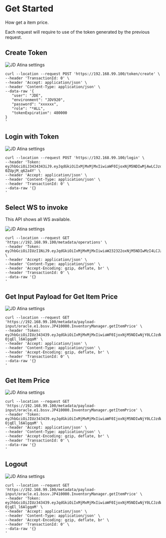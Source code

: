 # Get Started #

How get a item price.

Each request will require to use of the token generated by the previous request.

## Create Token ##

 
![JD Atina settings](images/atina_login_jde_cred.png)

```cURL  
curl --location --request POST 'https://192.168.99.100/token/create' \
--header 'TransactionId: 0' \
--header 'Accept: application/json' \
--header 'Content-Type: application/json' \
--data-raw '{
   "user": "JDE",
   "environment": "JDV920",
   "password": "xxxxxx",
   "role": "*ALL",
   "tokenExpiration": 480000
}
'
``` 

## Login with Token ##


![JD Atina settings](images/atina-gs-login.png)

```cURL  
curl --location --request POST 'https://192.168.99.100/login' \
--header 'Token: eyJhbGciOiJ3434343iJ9.eyJqdGkiOiIxMjMxMjMxIiwiaWF0IjoxNjM5NDIwMjAwLCJzdWIiOiJTdWJqZWN0IiwiaXNzIjoiSXNzdWUiLCJ1c2VyIjoiSkRFIiwicGFzc3dvcmQiOiJtb2R1czIwMjAhIiw34352aXJvbm1lbnQiOiJKRFY5MjAiLCJyb2xlIjoiKkFMTCIsInNlc3Npb25JZCI6MTMyMzQzNTk2NCwiZXhwIjoxNjM5NDIzMjAwfQ.UPmXw9IoEvr0IWuX5JSPt8Vrs84sj-0ZUpjM_q62a4Y' \
--header 'Accept: application/json' \
--header 'Content-Type: application/json' \
--header 'TransactionId: 0' \
--data-raw '{}
'
``` 

## Select WS to invoke ##

This API shows all WS available.

![JD Atina settings](images/atina-gs-operations.png)

```cURL  
curl --location --request GET 'https://192.168.99.100/metadata/operations' \
--header 'Token: eyJhbGciOiJIUzI1NiJ9.eyJqdGkiOiIxMjMxMjMxIiwiaW232322oxNjM5NDIwMzI4LCJzdWIiOiJTdWJqZWN0IiwiaXNzIjoiSXNzdWUiLCJ1c2VyIjoiSkRFIiwicGFzc3dvcmQiOiJtb2R1czIwMjAhIiwiZW52aXJvbm1lbnQiOiJKRFY5MjAiLCJyb2xlIjoiKkFMTCIsInNlc3Npb25JZCI6MTMyMzQzNTk2NCwiZXhwIjoxNjM5NDIzMzI4fQ.afI_klbpktP2sEX68MzcLGL3bvewamqETPbcAtoJfHM' \
--header 'Accept: application/json' \
--header 'Content-Type: application/json' \
--header 'Accept-Encoding: gzip, deflate, br' \
--header 'TransactionId: 0' \
--data-raw '{}
'
``` 

## Get Input Payload for Get Item Price ##


![JD Atina settings](images/atina-gs-get-payload.png)

```cURL  
curl --location --request GET 'https://192.168.99.100/metadata/payload-input/oracle.e1.bssv.JP410000.InventoryManager.getItemPrice' \
--header 'Token: eyJhbGciOiJIUz343439.eyJqdGkiOiIxMjMxMjMxIiwiaWF0IjoxNjM5NDIwNjY0LCJzdWIiOiJTdWJqZWN0IiwiaXNzIjoiSXNzdWUiLCJ1c2VyIjoiSkRFIiwicGFzc3dvcmQiOiJtb2R1czIwMjAhIiwiZW52aXJvbm1lbnQiOiJKRFY5MjAiLCJyb2xlIjoiKkFMTCIsInNlc3Npb25JZCI6MTMyMzQzNTk2NCwiZXhwIjoxNjM5NDIzNjY0fQ.Qlup99NWRA_Uyhf4a0THV8yzC5Ua-OjqEl_l6AlgqoM' \
--header 'Accept: application/json' \
--header 'Content-Type: application/json' \
--header 'Accept-Encoding: gzip, deflate, br' \
--header 'TransactionId: 0' \
--data-raw '{}
'
``` 

## Get Item Price ##


![JD Atina settings](images/atina-gs-get-payload.png)

```cURL  
curl --location --request GET 'https://192.168.99.100/metadata/payload-input/oracle.e1.bssv.JP410000.InventoryManager.getItemPrice' \
--header 'Token: eyJhbGciOiJIUz343439.eyJqdGkiOiIxMjMxMjMxIiwiaWF0IjoxNjM5NDIwNjY0LCJzdWIiOiJTdWJqZWN0IiwiaXNzIjoiSXNzdWUiLCJ1c2VyIjoiSkRFIiwicGFzc3dvcmQiOiJtb2R1czIwMjAhIiwiZW52aXJvbm1lbnQiOiJKRFY5MjAiLCJyb2xlIjoiKkFMTCIsInNlc3Npb25JZCI6MTMyMzQzNTk2NCwiZXhwIjoxNjM5NDIzNjY0fQ.Qlup99NWRA_Uyhf4a0THV8yzC5Ua-OjqEl_l6AlgqoM' \
--header 'Accept: application/json' \
--header 'Content-Type: application/json' \
--header 'Accept-Encoding: gzip, deflate, br' \
--header 'TransactionId: 0' \
--data-raw '{}
'
``` 

## Logout ##


![JD Atina settings](images/atina-gs-get-payload.png)

```cURL  
curl --location --request GET 'https://192.168.99.100/metadata/payload-input/oracle.e1.bssv.JP410000.InventoryManager.getItemPrice' \
--header 'Token: eyJhbGciOiJIUz343439.eyJqdGkiOiIxMjMxMjMxIiwiaWF0IjoxNjM5NDIwNjY0LCJzdWIiOiJTdWJqZWN0IiwiaXNzIjoiSXNzdWUiLCJ1c2VyIjoiSkRFIiwicGFzc3dvcmQiOiJtb2R1czIwMjAhIiwiZW52aXJvbm1lbnQiOiJKRFY5MjAiLCJyb2xlIjoiKkFMTCIsInNlc3Npb25JZCI6MTMyMzQzNTk2NCwiZXhwIjoxNjM5NDIzNjY0fQ.Qlup99NWRA_Uyhf4a0THV8yzC5Ua-OjqEl_l6AlgqoM' \
--header 'Accept: application/json' \
--header 'Content-Type: application/json' \
--header 'Accept-Encoding: gzip, deflate, br' \
--header 'TransactionId: 0' \
--data-raw '{}
'
``` 







 
 
